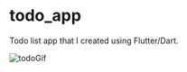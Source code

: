 # todo_app

Todo list app that I created using Flutter/Dart.

![todoGif](https://user-images.githubusercontent.com/39523787/96264642-1467ee80-0fcd-11eb-8c58-64fa7e46b02c.gif)
